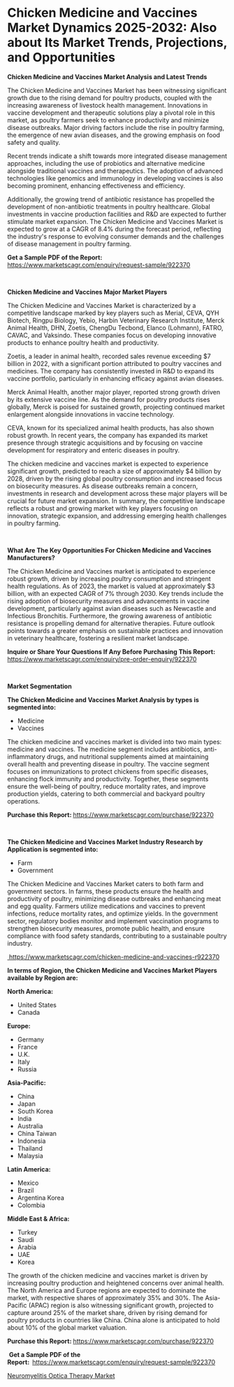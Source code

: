 <p><h1>Chicken Medicine and Vaccines Market Dynamics 2025-2032: Also about Its Market Trends, Projections, and Opportunities</h1></p><p><strong>Chicken Medicine and Vaccines Market Analysis and Latest Trends</strong></p>
<p><p>The Chicken Medicine and Vaccines Market has been witnessing significant growth due to the rising demand for poultry products, coupled with the increasing awareness of livestock health management. Innovations in vaccine development and therapeutic solutions play a pivotal role in this market, as poultry farmers seek to enhance productivity and minimize disease outbreaks. Major driving factors include the rise in poultry farming, the emergence of new avian diseases, and the growing emphasis on food safety and quality.</p><p>Recent trends indicate a shift towards more integrated disease management approaches, including the use of probiotics and alternative medicine alongside traditional vaccines and therapeutics. The adoption of advanced technologies like genomics and immunology in developing vaccines is also becoming prominent, enhancing effectiveness and efficiency.</p><p>Additionally, the growing trend of antibiotic resistance has propelled the development of non-antibiotic treatments in poultry healthcare. Global investments in vaccine production facilities and R&D are expected to further stimulate market expansion. The Chicken Medicine and Vaccines Market is expected to grow at a CAGR of 8.4% during the forecast period, reflecting the industry's response to evolving consumer demands and the challenges of disease management in poultry farming.</p></p>
<p><strong>Get a Sample PDF of the Report:&nbsp;</strong> <a href="https://www.marketscagr.com/enquiry/request-sample/922370?utm_campaign=1944&utm_medium=2&utm_source=Github&utm_content=ia&utm_term=07032025&utm_id=chicken-medicine-and-vaccines">https://www.marketscagr.com/enquiry/request-sample/922370</a></p>
<p>&nbsp;</p>
<p><strong>Chicken Medicine and Vaccines Major Market Players</strong></p>
<p><p>The Chicken Medicine and Vaccines Market is characterized by a competitive landscape marked by key players such as Merial, CEVA, QYH Biotech, Ringpu Biology, Yebio, Harbin Veterinary Research Institute, Merck Animal Health, DHN, Zoetis, ChengDu Tecbond, Elanco (Lohmann), FATRO, CAVAC, and Vaksindo. These companies focus on developing innovative products to enhance poultry health and productivity.</p><p>Zoetis, a leader in animal health, recorded sales revenue exceeding $7 billion in 2022, with a significant portion attributed to poultry vaccines and medicines. The company has consistently invested in R&D to expand its vaccine portfolio, particularly in enhancing efficacy against avian diseases. </p><p>Merck Animal Health, another major player, reported strong growth driven by its extensive vaccine line. As the demand for poultry products rises globally, Merck is poised for sustained growth, projecting continued market enlargement alongside innovations in vaccine technology.</p><p>CEVA, known for its specialized animal health products, has also shown robust growth. In recent years, the company has expanded its market presence through strategic acquisitions and by focusing on vaccine development for respiratory and enteric diseases in poultry.</p><p>The chicken medicine and vaccines market is expected to experience significant growth, predicted to reach a size of approximately $4 billion by 2028, driven by the rising global poultry consumption and increased focus on biosecurity measures. As disease outbreaks remain a concern, investments in research and development across these major players will be crucial for future market expansion. In summary, the competitive landscape reflects a robust and growing market with key players focusing on innovation, strategic expansion, and addressing emerging health challenges in poultry farming.</p></p>
<p>&nbsp;</p>
<p><strong>What Are The Key Opportunities For Chicken Medicine and Vaccines Manufacturers?</strong></p>
<p><p>The Chicken Medicine and Vaccines market is anticipated to experience robust growth, driven by increasing poultry consumption and stringent health regulations. As of 2023, the market is valued at approximately $3 billion, with an expected CAGR of 7% through 2030. Key trends include the rising adoption of biosecurity measures and advancements in vaccine development, particularly against avian diseases such as Newcastle and Infectious Bronchitis. Furthermore, the growing awareness of antibiotic resistance is propelling demand for alternative therapies. Future outlook points towards a greater emphasis on sustainable practices and innovation in veterinary healthcare, fostering a resilient market landscape.</p></p>
<p><strong>Inquire or Share Your Questions If Any Before Purchasing This Report:</strong> <a href="https://www.marketscagr.com/enquiry/pre-order-enquiry/922370?utm_campaign=1944&utm_medium=2&utm_source=Github&utm_content=ia&utm_term=07032025&utm_id=chicken-medicine-and-vaccines">https://www.marketscagr.com/enquiry/pre-order-enquiry/922370</a></p>
<p>&nbsp;</p>
<p><strong>Market Segmentation</strong></p>
<p><strong>The Chicken Medicine and Vaccines Market Analysis by types is segmented into:</strong></p>
<p><ul><li>Medicine</li><li>Vaccines</li></ul></p>
<p><p>The chicken medicine and vaccines market is divided into two main types: medicine and vaccines. The medicine segment includes antibiotics, anti-inflammatory drugs, and nutritional supplements aimed at maintaining overall health and preventing disease in poultry. The vaccine segment focuses on immunizations to protect chickens from specific diseases, enhancing flock immunity and productivity. Together, these segments ensure the well-being of poultry, reduce mortality rates, and improve production yields, catering to both commercial and backyard poultry operations.</p></p>
<p><strong>Purchase this Report:&nbsp;</strong><a href="https://www.marketscagr.com/purchase/922370?utm_campaign=1944&utm_medium=2&utm_source=Github&utm_content=ia&utm_term=07032025&utm_id=chicken-medicine-and-vaccines">https://www.marketscagr.com/purchase/922370</a></p>
<p>&nbsp;</p>
<p><strong>The Chicken Medicine and Vaccines Market Industry Research by Application is segmented into:</strong></p>
<p><ul><li>Farm</li><li>Government</li></ul></p>
<p><p>The Chicken Medicine and Vaccines Market caters to both farm and government sectors. In farms, these products ensure the health and productivity of poultry, minimizing disease outbreaks and enhancing meat and egg quality. Farmers utilize medications and vaccines to prevent infections, reduce mortality rates, and optimize yields. In the government sector, regulatory bodies monitor and implement vaccination programs to strengthen biosecurity measures, promote public health, and ensure compliance with food safety standards, contributing to a sustainable poultry industry.</p></p>
<p><a href="https://www.marketscagr.com/chicken-medicine-and-vaccines-r922370?utm_campaign=1944&utm_medium=2&utm_source=Github&utm_content=ia&utm_term=07032025&utm_id=chicken-medicine-and-vaccines">&nbsp;https://www.marketscagr.com/chicken-medicine-and-vaccines-r922370</a></p>
<p><strong>In terms of Region, the Chicken Medicine and Vaccines Market Players available by Region are:</strong></p>
<p>
    <p> <strong> North America: </strong>
        <ul>
            <li>United States</li>
            <li>Canada</li>
        </ul>
        </p> 
    <p> <strong> Europe: </strong>
        <ul>
            <li>Germany</li>
            <li>France</li>
            <li>U.K.</li>
            <li>Italy</li>
            <li>Russia</li>
        </ul>
        </p> 
    <p> <strong> Asia-Pacific: </strong>
        <ul>
            <li>China</li>
            <li>Japan</li>
            <li>South Korea</li>
            <li>India</li>
            <li>Australia</li>
            <li>China Taiwan</li>
            <li>Indonesia</li>
            <li>Thailand</li>
            <li>Malaysia</li>
        </ul>
        </p> 
    <p> <strong> Latin America: </strong>
        <ul>
            <li>Mexico</li>
            <li>Brazil</li>
            <li>Argentina Korea</li>
            <li>Colombia</li>
        </ul>
        </p> 
    <p> <strong> Middle East & Africa: </strong>
        <ul>
            <li>Turkey</li>
            <li>Saudi</li>
            <li>Arabia</li>
            <li>UAE</li>
            <li>Korea</li>
        </ul>
    </p>
    </p>
<p><p>The growth of the chicken medicine and vaccines market is driven by increasing poultry production and heightened concerns over animal health. The North America and Europe regions are expected to dominate the market, with respective shares of approximately 35% and 30%. The Asia-Pacific (APAC) region is also witnessing significant growth, projected to capture around 25% of the market share, driven by rising demand for poultry products in countries like China. China alone is anticipated to hold about 10% of the global market valuation.</p></p>
<p><strong>Purchase this Report: </strong><a href="https://www.marketscagr.com/purchase/922370?utm_campaign=1944&utm_medium=2&utm_source=Github&utm_content=ia&utm_term=07032025&utm_id=chicken-medicine-and-vaccines">https://www.marketscagr.com/purchase/922370</a></p>
<p>&nbsp;<strong>Get a Sample PDF of the Report:&nbsp;&nbsp;</strong><a href="https://www.marketscagr.com/enquiry/request-sample/922370?utm_campaign=1944&utm_medium=2&utm_source=Github&utm_content=ia&utm_term=07032025&utm_id=chicken-medicine-and-vaccines">https://www.marketscagr.com/enquiry/request-sample/922370</a></p>
<p><strong></strong></p>
<p><p><a href="https://github.com/MarciaRunte/Market-Research-Report-List-1/blob/main/neuromyelitis-optica-therapy-market.md?utm_campaign=1944&utm_medium=2&utm_source=Github&utm_content=ia&utm_term=07032025&utm_id=chicken-medicine-and-vaccines">Neuromyelitis Optica Therapy Market</a></p></p>